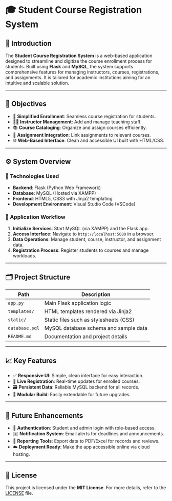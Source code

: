 # 🎓 Student Course Registration System

## 🌟 Introduction

The **Student Course Registration System** is a web-based application designed to streamline and digitize the course enrollment process for students. Built using **Flask** and **MySQL**, the system supports comprehensive features for managing instructors, courses, registrations, and assignments. It is tailored for academic institutions aiming for an intuitive and scalable solution.

---

## 🎯 Objectives

- 📘 **Simplified Enrollment**: Seamless course registration for students.
- 👨‍🏫 **Instructor Management**: Add and manage teaching staff.
- 📚 **Course Cataloging**: Organize and assign courses efficiently.
- 📝 **Assignment Integration**: Link assignments to relevant courses.
- 🌐 **Web-Based Interface**: Clean and accessible UI built with HTML/CSS.

---

## ⚙️ System Overview

### 🔧 Technologies Used

- **Backend**: Flask (Python Web Framework)
- **Database**: MySQL (Hosted via XAMPP)
- **Frontend**: HTML5, CSS3 with Jinja2 templating
- **Development Environment**: Visual Studio Code (VSCode)

### 🚀 Application Workflow

1. **Initialize Services**: Start MySQL (via XAMPP) and the Flask app.
2. **Access Interface**: Navigate to `http://localhost:5000` in a browser.
3. **Data Operations**: Manage student, course, instructor, and assignment data.
4. **Registration Process**: Register students to courses and manage workloads.

---

## 🗂️ Project Structure

| Path              | Description                                  |
|-------------------|----------------------------------------------|
| `app.py`          | Main Flask application logic                 |
| `templates/`      | HTML templates rendered via Jinja2           |
| `static/`         | Static files such as stylesheets (CSS)       |
| `database.sql`    | MySQL database schema and sample data        |
| `README.md`       | Documentation and project details            |

---

## 📈 Key Features

- ✅ **Responsive UI**: Simple, clean interface for easy interaction.
- 🔁 **Live Registration**: Real-time updates for enrolled courses.
- 🗃️ **Persistent Data**: Reliable MySQL backend for all records.
- 🔧 **Modular Build**: Easily extendable for future upgrades.

---

## 🔮 Future Enhancements

- 🔐 **Authentication**: Student and admin login with role-based access.
- ✉️ **Notification System**: Email alerts for deadlines and announcements.
- 📄 **Reporting Tools**: Export data to PDF/Excel for records and reviews.
- ☁️ **Deployment Ready**: Make the app accessible online via cloud hosting.

---

## 📜 License

This project is licensed under the **MIT License**. For more details, refer to the [LICENSE](LICENSE) file.
